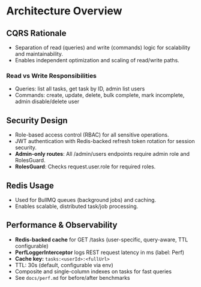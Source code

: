 # Architecture Overview

## CQRS Rationale
- Separation of read (queries) and write (commands) logic for scalability and maintainability.
- Enables independent optimization and scaling of read/write paths.

### Read vs Write Responsibilities
- Queries: list all tasks, get task by ID, admin list users
- Commands: create, update, delete, bulk complete, mark incomplete, admin disable/delete user

## Security Design
- Role-based access control (RBAC) for all sensitive operations.
- JWT authentication with Redis-backed refresh token rotation for session security.
- **Admin-only routes**: All /admin/users endpoints require admin role and RolesGuard.
- **RolesGuard**: Checks request.user.role for required roles.

## Redis Usage
- Used for BullMQ queues (background jobs) and caching.
- Enables scalable, distributed task/job processing.

## Performance & Observability
- **Redis-backed cache** for GET /tasks (user-specific, query-aware, TTL configurable)
- **PerfLoggerInterceptor** logs REST request latency in ms (label: Perf)
- **Cache key:** `tasks:<userId>:<fullUrl>`
- TTL: 30s (default, configurable via env)
- Composite and single-column indexes on tasks for fast queries
- See `docs/perf.md` for before/after benchmarks
